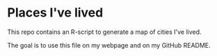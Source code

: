 
# Places I've lived

<!-- badges: start -->
<!-- badges: end -->

This repo contains an R-script to generate a map of cities I've lived.

The goal is to use this file on my webpage and on my GitHub README.

